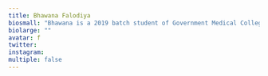 ```yaml
---
title: Bhawana Falodiya
biosmall: "Bhawana is a 2019 batch student of Government Medical College, Ratlam"
biolarge: ""
avatar: f
twitter:
instagram:
multiple: false
---
```

